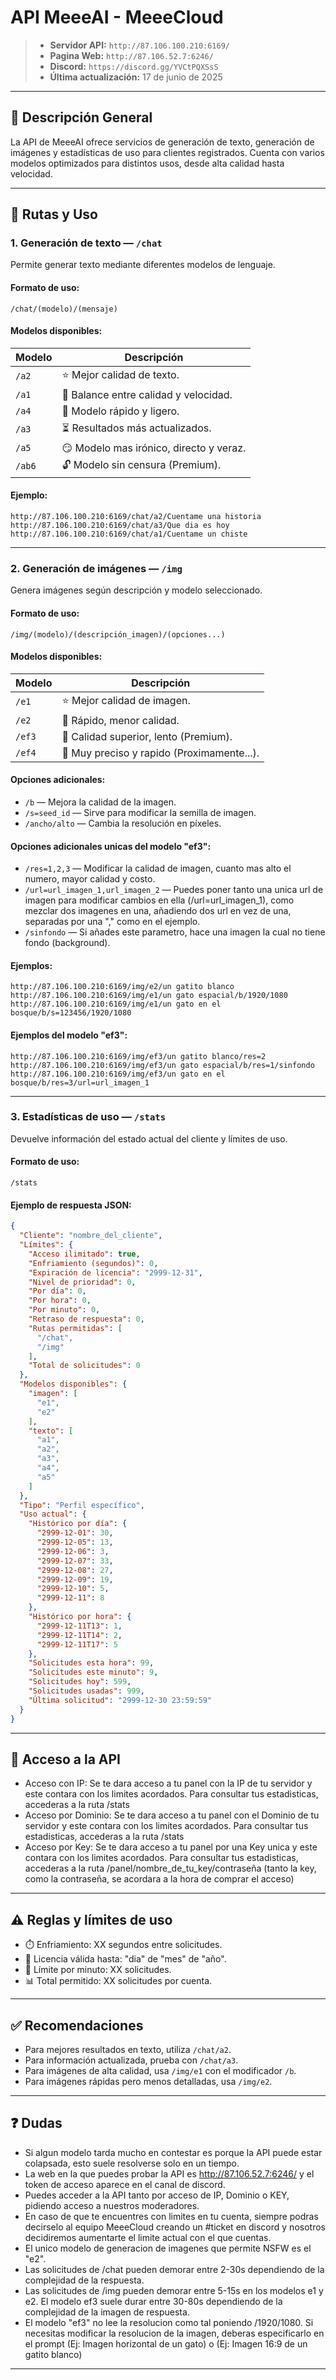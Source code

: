 # API MeeeAI - MeeeCloud

> - **Servidor API:** `http://87.106.100.210:6169/`
> - **Pagina Web:** `http://87.106.52.7:6246/`
> - **Discord:** `https://discord.gg/YVCtPQXSsS`
> - **Última actualización:** 17 de junio de 2025

---

## 📌 Descripción General

La API de MeeeAI ofrece servicios de generación de texto, generación de imágenes y estadísticas de uso para clientes registrados. Cuenta con varios modelos optimizados para distintos usos, desde alta calidad hasta velocidad.

---

## 🔗 Rutas y Uso

### 1. Generación de texto — `/chat`

Permite generar texto mediante diferentes modelos de lenguaje.

#### Formato de uso:
```
/chat/(modelo)/(mensaje)
```

#### Modelos disponibles:
| Modelo | Descripción                    |
|--------|-------------------------------|
| `/a2`  | ⭐ Mejor calidad de texto.       |
| `/a1`  | 🥈 Balance entre calidad y velocidad. |
| `/a4`  | 🥉 Modelo rápido y ligero.        |
| `/a3`  | ⏳ Resultados más actualizados.   |
| `/a5`  | 😏 Modelo mas irónico, directo y veraz.   |
| `/ab6`  | 🔓 Modelo sin censura (Premium).   |

#### Ejemplo:
```
http://87.106.100.210:6169/chat/a2/Cuentame una historia
http://87.106.100.210:6169/chat/a3/Que dia es hoy
http://87.106.100.210:6169/chat/a1/Cuentame un chiste
```

---

### 2. Generación de imágenes — `/img`

Genera imágenes según descripción y modelo seleccionado.

#### Formato de uso:
```
/img/(modelo)/(descripción_imagen)/(opciones...)
```

#### Modelos disponibles:
| Modelo | Descripción                |
|--------|---------------------------|
| `/e1`  | ⭐ Mejor calidad de imagen.  |
| `/e2`  | 🚀 Rápido, menor calidad.    |
| `/ef3`  | 🎨 Calidad superior, lento (Premium).    |
| `/ef4`  | 🎯 Muy preciso y rapido (Proximamente...).    |

#### Opciones adicionales:
- `/b` — Mejora la calidad de la imagen.
- `/s=seed_id` — Sirve para modificar la semilla de imagen.
- `/ancho/alto` — Cambia la resolución en píxeles.

#### Opciones adicionales unicas del modelo "ef3":
- `/res=1,2,3` — Modificar la calidad de imagen, cuanto mas alto el numero, mayor calidad y costo.
- `/url=url_imagen_1,url_imagen_2` — Puedes poner tanto una unica url de imagen para modificar cambios en ella (/url=url_imagen_1), como mezclar dos imagenes en una, añadiendo dos url en vez de una, separadas por una "," como en el ejemplo.
- `/sinfondo` — Si añades este parametro, hace una imagen la cual no tiene fondo (background).

#### Ejemplos:
```
http://87.106.100.210:6169/img/e2/un gatito blanco
http://87.106.100.210:6169/img/e1/un gato espacial/b/1920/1080
http://87.106.100.210:6169/img/e1/un gato en el bosque/b/s=123456/1920/1080
```

#### Ejemplos del modelo "ef3":
```
http://87.106.100.210:6169/img/ef3/un gatito blanco/res=2
http://87.106.100.210:6169/img/ef3/un gato espacial/b/res=1/sinfondo
http://87.106.100.210:6169/img/ef3/un gato en el bosque/b/res=3/url=url_imagen_1
```

---

### 3. Estadísticas de uso — `/stats`

Devuelve información del estado actual del cliente y límites de uso.

#### Formato de uso:
```
/stats
```

#### Ejemplo de respuesta JSON:
```json
{
  "Cliente": "nombre_del_cliente",
  "Límites": {
    "Acceso ilimitado": true,
    "Enfriamiento (segundos)": 0,
    "Expiración de licencia": "2999-12-31",
    "Nivel de prioridad": 0,
    "Por día": 0,
    "Por hora": 0,
    "Por minuto": 0,
    "Retraso de respuesta": 0,
    "Rutas permitidas": [
      "/chat",
      "/img"
    ],
    "Total de solicitudes": 0
  },
  "Modelos disponibles": {
    "imagen": [
      "e1",
      "e2"
    ],
    "texto": [
      "a1",
      "a2",
      "a3",
      "a4",
      "a5"
    ]
  },
  "Tipo": "Perfil específico",
  "Uso actual": {
    "Histórico por día": {
      "2999-12-01": 30,
      "2999-12-05": 13,
      "2999-12-06": 3,
      "2999-12-07": 33,
      "2999-12-08": 27,
      "2999-12-09": 19,
      "2999-12-10": 5,
      "2999-12-11": 8
    },
    "Histórico por hora": {
      "2999-12-11T13": 1,
      "2999-12-11T14": 2,
      "2999-12-11T17": 5
    },
    "Solicitudes esta hora": 99,
    "Solicitudes este minuto": 9,
    "Solicitudes hoy": 599,
    "Solicitudes usadas": 999,
    "Última solicitud": "2999-12-30 23:59:59"
  }
}
```

---

## 🚪 Acceso a la API
- Acceso con IP: Se te dara acceso a tu panel con la IP de tu servidor y este contara con los limites acordados. Para consultar tus estadisticas, accederas a la ruta /stats
- Acceso por Dominio: Se te dara acceso a tu panel con el Dominio de tu servidor y este contara con los limites acordados. Para consultar tus estadisticas, accederas a la ruta /stats
- Acceso por Key: Se te dara acceso a tu panel por una Key unica y este contara con los limites acordados. Para consultar tus estadisticas, accederas a la ruta /panel/nombre_de_tu_key/contraseña (tanto la key, como la contraseña, se acordara a la hora de comprar el acceso)

---

## ⚠️ Reglas y límites de uso

- ⏱️ Enfriamiento: XX segundos entre solicitudes.
- 📅 Licencia válida hasta: "dia" de "mes" de "año".
- 🚦 Límite por minuto: XX solicitudes.
- 📊 Total permitido: XX solicitudes por cuenta.

---

## ✅ Recomendaciones

- Para mejores resultados en texto, utiliza `/chat/a2`.
- Para información actualizada, prueba con `/chat/a3`.
- Para imágenes de alta calidad, usa `/img/e1` con el modificador `/b`.
- Para imágenes rápidas pero menos detalladas, usa `/img/e2`.

---

## ❓ Dudas

- Si algun modelo tarda mucho en contestar es porque la API puede estar colapsada, esto suele resolverse solo en un tiempo.
- La web en la que puedes probar la API es http://87.106.52.7:6246/ y el token de acceso aparece en el canal de discord.
- Puedes acceder a la API tanto por acceso de IP, Dominio o KEY, pidiendo acceso a nuestros moderadores.
- En caso de que te encuentres con limites en tu cuenta, siempre podras decirselo al equipo MeeeCloud creando un #ticket en discord y nosotros decidiremos aumentarte el limite actual con el que cuentas.
- El unico modelo de generacion de imagenes que permite NSFW es el "e2".
- Las solicitudes de /chat pueden demorar entre 2-30s dependiendo de la complejidad de la respuesta.
- Las solicitudes de /img pueden demorar entre 5-15s en los modelos e1 y e2. El modelo ef3 suele durar entre 30-80s dependiendo de la complejidad de la imagen de respuesta.
- El modelo "ef3" no lee la resolucion como tal poniendo /1920/1080. Si necesitas modificar la resolucion de la imagen, deberas especificarlo en el prompt (Ej: Imagen horizontal de un gato) o (Ej: Imagen 16:9 de un gatito blanco)

---
